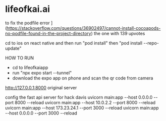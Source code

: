 # lifeofkai.ai

to fix the podfile error 
](https://stackoverflow.com/questions/36902497/cannot-install-cocoapods-no-podfile-found-in-the-project-directory) the one with 139 upvotes

cd to ios on react native and then run "pod install" then "pod install --repo-update"


HOW TO RUN 

- cd to lifeofkaiapp
- run "npx expo start --tunnel" 
- download the expo app on phone and scan the qr code from camera

http://127.0.0.1:8000 original server

config the fast api server for hack davis 
uvicorn main:app --host 0.0.0.0 --port 8000 --reload
uvicorn main:app --host 10.0.2.2 --port 8000 --reload
uvicorn main:app --host 173.23.24.1 --port 3000 --reload
uvicorn main:app --host 0.0.0.0 --port 3000 --reload

